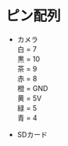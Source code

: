 # ピン配列
- カメラ  
  白 = 7  
  黒 = 10  
  茶 = 9  
  赤 = 8  
  橙 = GND  
  黄 = 5V  
  緑 = 5  
  青 = 4
  
- SDカード
